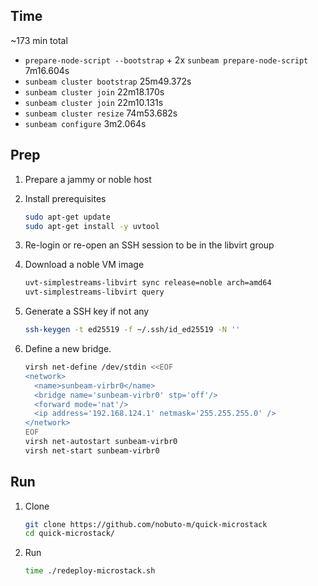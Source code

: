 ## Time

~173 min total

- `prepare-node-script --bootstrap` + 2x `sunbeam prepare-node-script` 7m16.604s
- `sunbeam cluster bootstrap` 25m49.372s
- `sunbeam cluster join` 22m18.170s
- `sunbeam cluster join` 22m10.131s
- `sunbeam cluster resize` 74m53.682s
- `sunbeam configure` 3m2.064s

## Prep

1. Prepare a jammy or noble host

1. Install prerequisites

   ```bash
   sudo apt-get update
   sudo apt-get install -y uvtool
   ```

1. Re-login or re-open an SSH session to be in the libvirt group

1. Download a noble VM image

   ```bash
   uvt-simplestreams-libvirt sync release=noble arch=amd64
   uvt-simplestreams-libvirt query
   ```

1. Generate a SSH key if not any

   ```bash
   ssh-keygen -t ed25519 -f ~/.ssh/id_ed25519 -N ''
   ```

1. Define a new bridge.

   ```bash
   virsh net-define /dev/stdin <<EOF
   <network>
     <name>sunbeam-virbr0</name>
     <bridge name='sunbeam-virbr0' stp='off'/>
     <forward mode='nat'/>
     <ip address='192.168.124.1' netmask='255.255.255.0' />
   </network>
   EOF
   virsh net-autostart sunbeam-virbr0
   virsh net-start sunbeam-virbr0
   ```

## Run

1. Clone

   ```bash
   git clone https://github.com/nobuto-m/quick-microstack
   cd quick-microstack/
   ```

2. Run

   ```bash
   time ./redeploy-microstack.sh
   ```
